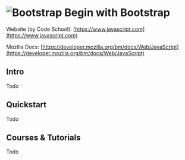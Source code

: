 # ![Bootstrap](https://rawgit.com/asankasri/begin-with-it-alpha/master/icons/bootstrap.png "Bootstrap") Begin with Bootstrap

Website (by Code School): [https://www.javascript.com](https://www.javascript.com)

Mozilla Docs: [https://developer.mozilla.org/bm/docs/Web/JavaScript](https://developer.mozilla.org/bm/docs/Web/JavaScript)

## Intro

Todo

## Quickstart

Todo

## Courses & Tutorials

Todo
